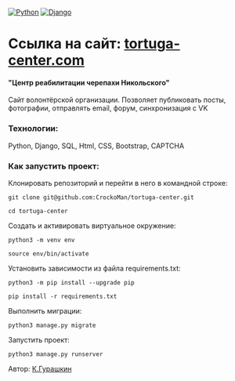 [![Python](https://img.shields.io/badge/-Python-464641?style=flat-square&logo=Python)](https://www.python.org/)
[![Django](https://img.shields.io/badge/Django-464646?style=flat-square&logo=django)](https://www.djangoproject.com/)
# Ссылка на сайт: [tortuga-center.com](https://tortuga-center.ru/)</br>
#### "Центр реабилитации черепахи Никольского"</br>
Сайт волонтёрской организации. Позволяет публиковать посты, фотографии, отправлять email, форум, синхронизация с VK</br>

### Технологии:
Python, Django, SQL, Html, CSS, Bootstrap, CAPTCHA
### Как запустить проект:

Клонировать репозиторий и перейти в него в командной строке:

```
git clone git@github.com:CrockoMan/tortuga-center.git
```

```
cd tortuga-center
```

Cоздать и активировать виртуальное окружение:

```
python3 -m venv env
```

```
source env/bin/activate
```

Установить зависимости из файла requirements.txt:

```
python3 -m pip install --upgrade pip
```

```
pip install -r requirements.txt
```

Выполнить миграции:

```
python3 manage.py migrate
```

Запустить проект:

```
python3 manage.py runserver
```
 Автор: [К.Гурашкин](<https://github.com/CrockoMan>)
